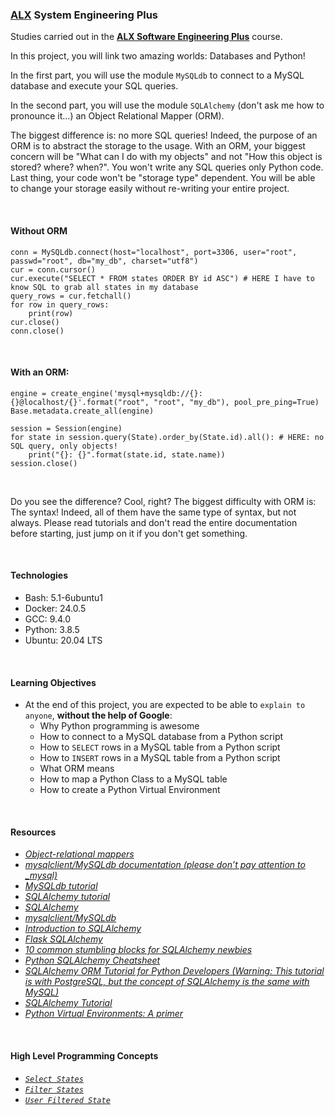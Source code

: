 ### [ALX](https://www.alxafrica.com/) System Engineering Plus

Studies carried out in the **[ALX Software Engineering Plus](https://www.alxafrica.com/software-engineering-plus/)** course.

In this project, you will link two amazing worlds: Databases and Python!

In the first part, you will use the module `MySQLdb` to connect to a MySQL database and execute your SQL queries.

In the second part, you will use the module `SQLAlchemy` (don't ask me how to pronounce it...) an Object Relational Mapper (ORM).

The biggest difference is: no more SQL queries! Indeed, the purpose of an ORM is to abstract the storage to the usage. With an ORM, your biggest concern will be "What can I do with my objects" and not "How this object is stored? where? when?". You won't write any SQL queries only Python code. Last thing, your code won't be "storage type" dependent. You will be able to change your storage easily without re-writing your entire project.

<br />

#### Without ORM

```
conn = MySQLdb.connect(host="localhost", port=3306, user="root", passwd="root", db="my_db", charset="utf8")
cur = conn.cursor()
cur.execute("SELECT * FROM states ORDER BY id ASC") # HERE I have to know SQL to grab all states in my database
query_rows = cur.fetchall()
for row in query_rows:
    print(row)
cur.close()
conn.close()
```

<br />

#### With an ORM:

```
engine = create_engine('mysql+mysqldb://{}:{}@localhost/{}'.format("root", "root", "my_db"), pool_pre_ping=True)
Base.metadata.create_all(engine)

session = Session(engine)
for state in session.query(State).order_by(State.id).all(): # HERE: no SQL query, only objects!
    print("{}: {}".format(state.id, state.name))
session.close()
```

<br />

Do you see the difference? Cool, right? The biggest difficulty with ORM is: The syntax! Indeed, all of them have the same type of syntax, but not always. Please read tutorials and don't read the entire documentation before starting, just jump on it if you don't get something.

<br />

#### Technologies

* Bash:     5.1-6ubuntu1
* Docker:   24.0.5
* GCC:      9.4.0
* Python:   3.8.5
* Ubuntu:   20.04 LTS

<br />

#### Learning Objectives

* At the end of this project, you are expected to be able to `explain to anyone`, **without the help of Google**:
    * Why Python programming is awesome
    * How to connect to a MySQL database from a Python script
    * How to `SELECT` rows in a MySQL table from a Python script
    * How to `INSERT` rows in a MySQL table from a Python script
    * What ORM means
    * How to map a Python Class to a MySQL table
    * How to create a Python Virtual Environment

<br />

#### Resources

* _[Object-relational mappers](https://www.fullstackpython.com/object-relational-mappers-orms.html)_
* _[mysqlclient/MySQLdb documentation (please don’t pay attention to _mysql)](https://mysqlclient.readthedocs.io/)_
* _[MySQLdb tutorial](https://www.mikusa.com/python-mysql-docs/index.html)_
* _[SQLAlchemy tutorial](https://docs.sqlalchemy.org/en/13/orm/tutorial.html)_
* _[SQLAlchemy](https://docs.sqlalchemy.org/en/13/)_
* _[mysqlclient/MySQLdb](https://github.com/PyMySQL/mysqlclient)_
* _[Introduction to SQLAlchemy](https://www.youtube.com/watch?v=woKYyhLCcnU)_
* _[Flask SQLAlchemy](https://www.youtube.com/playlist?list=PLXmMXHVSvS-BlLA5beNJojJLlpE0PJgCW)_
* _[10 common stumbling blocks for SQLAlchemy newbies](https://alextechrants.blogspot.com/2013/11/10-common-stumbling-blocks-for.html)_
* _[Python SQLAlchemy Cheatsheet](https://www.pythonsheets.com/notes/python-sqlalchemy.html)_
* _[SQLAlchemy ORM Tutorial for Python Developers (Warning: This tutorial is with PostgreSQL, but the concept of SQLAlchemy is the same with MySQL)](https://auth0.com/blog/sqlalchemy-orm-tutorial-for-python-developers/)_
* _[SQLAlchemy Tutorial](https://overiq.com/sqlalchemy-101/)_
* _[Python Virtual Environments: A primer](https://realpython.com/python-virtual-environments-a-primer/)_

<br />

#### High Level Programming Concepts

* _[`Select States`](0-select_states.py)_
* _[`Filter States`](1-filter_states.py)_
* _[`User Filtered State`](2-my_filter_states.py)_

<br />
